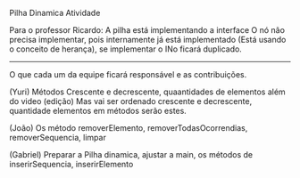 

Pilha Dinamica Atividade

Para o professor Ricardo:
A pilha está implementando a interface
O nó não precisa implementar, pois internamente já está implementado
(Está usando o conceito de herança), se implementar o INo ficará duplicado.




---
O que cada um da equipe ficará responsável e as contribuições.

(Yuri)
Métodos Crescente e decrescente, quaantidades de elementos além do video (edição)
Mas vai ser ordenado crescente e decrescente, quantidade elementos  em métodos serão estes.


(João)
Os método removerElemento, removerTodasOcorrendias, removerSequencia, limpar

(Gabriel)
Preparar a Pilha dinamica, ajustar a main, os métodos de inserirSequencia, inserirElemento


